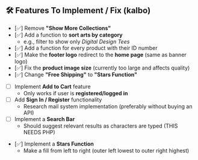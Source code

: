 ## 🛠️ Features To Implement / Fix (kalbo)

- [✅] Remove **"Show More Collections"**
- [✅] Add a function to **sort arts by category**
  - e.g., filter to show only _Digital Design Tees_ 
- [✅] Add a function for every product with their ID number
- [✅] Make the **footer logo** redirect to the **home page** (same as banner logo)
- [✅] Fix the **product image size** (currently too large and affects quality)
- [✅] Change **"Free Shipping"** to **"Stars Function"**
- [ ] Implement **Add to Cart** feature
  - Only works if user is **registered/logged in**
- [ ] Add **Sign In / Register** functionality
  - Research mail system implementation (preferably without buying an API)
- [ ] Implement a **Search Bar**
  - Should suggest relevant results as characters are typed
    (THIS NEEDS PHP)
- [✅] Implement a **Stars Function**
  - Make a fill from left to right (outer left lowest to outer right highest)
